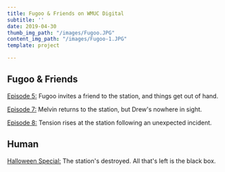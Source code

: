 ```yaml
---
title: Fugoo & Friends on WMUC Digital
subtitle: ''
date: 2019-04-30
thumb_img_path: "/images/Fugoo.JPG"
content_img_path: "/images/Fugoo-1.JPG"
template: project

---
```

## Fugoo & Friends

[Episode 5:](https://drive.google.com/file/d/1uqVKXDTGMQRoQJHhqcu5j4GEVSTfIkKw/view?usp=sharing) Fugoo invites a friend to the station, and things get out of hand.

[Episode 7:](https://drive.google.com/file/d/1rmgTcdNm2HEBen6s9t8RX79SRY6U5Cf8/view?usp=sharing) Melvin returns to the station, but Drew's nowhere in sight.

[Episode 8:](https://drive.google.com/file/d/1LGuGa2RxVLe0bzrdt-vKewwjhko3zlJd/view?usp=sharing) Tension rises at the station following an unexpected incident.

## Human

[Halloween Special:](https://drive.google.com/file/d/16lCC5Rs7589G3AOjWkGoLU_gtCXAPOco/view) The station's destroyed. All that's left is the black box.